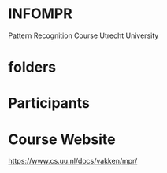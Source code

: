 # INFOMPR
 Pattern Recognition Course Utrecht University

# folders 

# Participants

# Course Website
https://www.cs.uu.nl/docs/vakken/mpr/
